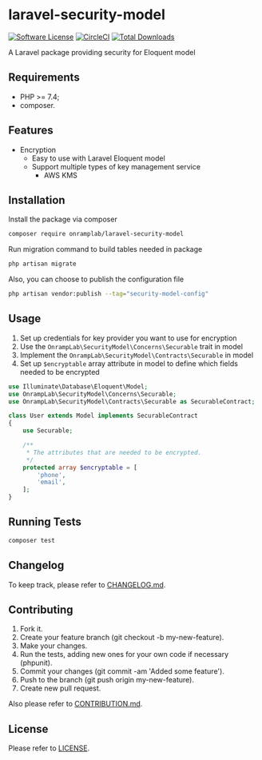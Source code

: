 # laravel-security-model

[![Software License](https://img.shields.io/badge/license-MIT-brightgreen.svg?style=flat-square)](LICENSE.md)
[![CircleCI](https://circleci.com/gh/OnrampLab/laravel-security-model.svg?style=shield)](https://circleci.com/gh/OnrampLab/laravel-security-model)
[![Total Downloads](https://img.shields.io/packagist/dt/onramplab/laravel-security-model.svg?style=flat-square)](https://packagist.org/packages/onramplab/laravel-security-model)

A Laravel package providing security for Eloquent model

## Requirements

- PHP >= 7.4;
- composer.

## Features

- Encryption 
  - Easy to use with Laravel Eloquent model
  - Support multiple types of key management service
    - AWS KMS

## Installation

Install the package via composer

```bash
composer require onramplab/laravel-security-model
```

Run migration command to build tables needed in package

```bash
php artisan migrate
```

Also, you can choose to publish the configuration file

```bash
php artisan vendor:publish --tag="security-model-config"
```

## Usage

1. Set up credentials for key provider you want to use for encryption
2. Use the `OnrampLab\SecurityModel\Concerns\Securable` trait in model
4. Implement the `OnrampLab\SecurityModel\Contracts\Securable` in model
3. Set up `$encryptable` array attribute in model to define which fields needed to be encrypted

```php
use Illuminate\Database\Eloquent\Model;
use OnrampLab\SecurityModel\Concerns\Securable;
use OnrampLab\SecurityModel\Contracts\Securable as SecurableContract;

class User extends Model implements SecurableContract
{
    use Securable;

    /**
     * The attributes that are needed to be encrypted.
     */
    protected array $encryptable = [
        'phone',
        'email',
    ];
}

```


## Running Tests

```bash
composer test
```

## Changelog

To keep track, please refer to [CHANGELOG.md](https://github.com/Onramplab/laravel-security-model/blob/master/CHANGELOG.md).

## Contributing

1. Fork it.
2. Create your feature branch (git checkout -b my-new-feature).
3. Make your changes.
4. Run the tests, adding new ones for your own code if necessary (phpunit).
5. Commit your changes (git commit -am 'Added some feature').
6. Push to the branch (git push origin my-new-feature).
7. Create new pull request.

Also please refer to [CONTRIBUTION.md](https://github.com/Onramplab/laravel-security-model/blob/master/CONTRIBUTION.md).

## License

Please refer to [LICENSE](https://github.com/Onramplab/laravel-security-model/blob/master/LICENSE).
